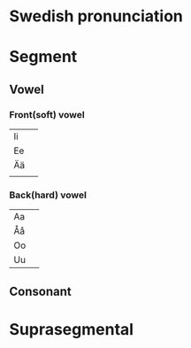 # Swedish pronunciation

# Segment

## Vowel

### **Front(soft) vowel**

|  |  |
| --- | --- |
| Ii |  |
| Ee |  |
| Ää |  |
|  |  |

### **Back(hard) vowel**

|  |  |
| --- | --- |
| Aa |  |
| Åå |  |
| Oo |  |
| Uu |  |

## Consonant

# Suprasegmental